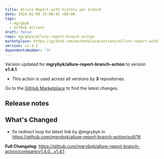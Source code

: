 ```yaml
---
title: Allure Report with history per branch
date: 2024-02-08 19:08:45 +00:00
tags:
  - mgrybyk
  - GitHub Actions
draft: false
repo: mgrybyk/allure-report-branch-action
marketplace: https://github.com/marketplace/actions/allure-report-with-history-per-branch
version: v1.4.1
dependentsNumber: "3"
---
```



Version updated for **mgrybyk/allure-report-branch-action** to version **v1.4.1**.
- This action is used across all versions by **3** repositories.

Go to the [GitHub Marketplace](https://github.com/marketplace/actions/allure-report-with-history-per-branch) to find the latest changes.

## Release notes

## What's Changed
* fix redirect loop for latest link by @mgrybyk in https://github.com/mgrybyk/allure-report-branch-action/pull/18


**Full Changelog**: https://github.com/mgrybyk/allure-report-branch-action/compare/v1.4.0...v1.4.1
